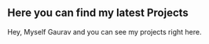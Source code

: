 ## Here you can find my latest Projects

Hey, Myself Gaurav and you can see my projects right here.
